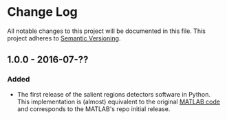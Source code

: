 # Change Log
All notable changes to this project will be documented in this file.
This project adheres to [Semantic Versioning](http://semver.org/). 

## 1.0.0 - 2016-07-??
### Added
- The first release of the salient regions detectors software in Python. This implementation is (almost) equivalent to 
the original [MATLAB code](https://github.com/NLeSC/SalientDetector-matlab) and corresponds to the MATLAB's repo initial release. 
